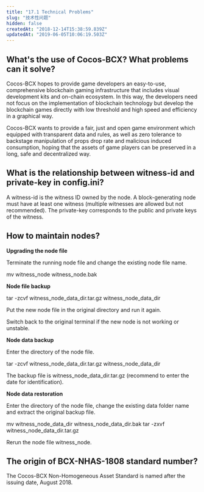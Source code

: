 ```yaml
---
title: "17.1 Technical Problems"
slug: "技术性问题"
hidden: false
createdAt: "2018-12-14T15:38:59.839Z"
updatedAt: "2019-06-05T10:06:19.503Z"
---
```

## What's the use of Cocos-BCX? What problems can it solve?

Cocos-BCX hopes to provide game developers an easy-to-use, comprehensive blockchain gaming infrastructure that includes visual development kits and on-chain ecosystem. In this way, the developers need not focus on the implementation of blockchain technology but develop the blockchain games directly with low threshold and high speed and efficiency in a graphical way.

Cocos-BCX wants to provide a fair, just and open game environment which equipped with transparent data and rules, as well as zero tolerance to backstage manipulation of props drop rate and malicious induced consumption, hoping that the assets of game players can be preserved in a long, safe and decentralized way.


## What is the relationship between witness-id and private-key in config.ini?

A witness-id is the witness ID owned by the node. A block-generating node must have at least one witness (multiple witnesses are allowed but not recommended). The private-key corresponds to the public and private keys of the witness.

## How to maintain nodes?

**Upgrading the node file**

Terminate the running node file and change the existing node file name.

mv witness_node witness_node.bak

**Node file backup**

tar -zcvf witness_node_data_dir.tar.gz witness_node_data_dir

Put the new node file in the original directory and run it again.

Switch back to the original terminal if the new node is not working or unstable.

**Node data backup**

Enter the directory of the node file.

tar -zcvf witness_node_data_dir.tar.gz witness_node_data_dir

The backup file is witness_node_data_dir.tar.gz (recommend to enter the date for identification).

**Node data restoration**

Enter the directory of the node file, change the existing data folder name and extract the original backup file.

mv witness_node_data_dir witness_node_data_dir.bak
tar -zxvf witness_node_data_dir.tar.gz

Rerun the node file witness_node. 

## The origin of BCX-NHAS-1808 standard number?
The Cocos-BCX  Non-Homogeneous Asset Standard is named after the issuing date, August 2018.
